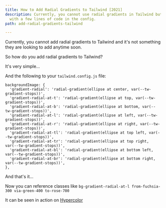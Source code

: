 ```yaml
---
title: How to Add Radial Gradients to Tailwind [2021]
description: Currently, you cannot use radial gradients in Tailwind but that all changes
  with a few lines of code in the config.
path: add-radial-gradients-tailwind

---
```

Currently, you cannot add radial gradients to Tailwind and it's not something they are looking to add anytime soon.

So how do you add radial gradients to Tailwind?

It's very simple...

And the following to your `tailwind.config.js` file:

    backgroundImage: {
      'gradient-radial': 'radial-gradient(ellipse at center, var(--tw-gradient-stops))',
      'gradient-radial-at-t': 'radial-gradient(ellipse at top, var(--tw-gradient-stops))',
      'gradient-radial-at-b': 'radial-gradient(ellipse at bottom, var(--tw-gradient-stops))',
      'gradient-radial-at-l': 'radial-gradient(ellipse at left, var(--tw-gradient-stops))',
      'gradient-radial-at-r': 'radial-gradient(ellipse at right, var(--tw-gradient-stops))',
      'gradient-radial-at-tl': 'radial-gradient(ellipse at top left, var(--tw-gradient-stops))',
      'gradient-radial-at-tr': 'radial-gradient(ellipse at top right, var(--tw-gradient-stops))',
      'gradient-radial-at-bl': 'radial-gradient(ellipse at bottom left, var(--tw-gradient-stops))',
      'gradient-radial-at-br': 'radial-gradient(ellipse at bottom right, var(--tw-gradient-stops))',
    },

And that's it...

Now you can reference classes like `bg-gradient-radial-at-l from-fuchsia-300 via-green-400 to-rose-700`

It can be seen in action on [Hypercolor](https://hypercolor.dev/ "Hypercolor website")